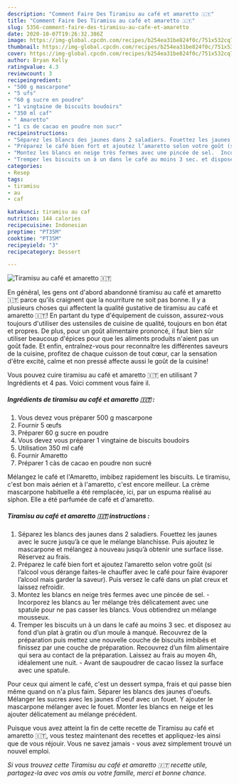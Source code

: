 ```yaml
---
description: "Comment Faire Des Tiramisu au café et amaretto 🇮🇹"
title: "Comment Faire Des Tiramisu au café et amaretto 🇮🇹"
slug: 5356-comment-faire-des-tiramisu-au-cafe-et-amaretto
date: 2020-10-07T19:26:32.386Z
image: https://img-global.cpcdn.com/recipes/b254ea31be824f0c/751x532cq70/tiramisu-au-cafe-et-amaretto-🇮🇹-photo-principale-de-la-recette.jpg
thumbnail: https://img-global.cpcdn.com/recipes/b254ea31be824f0c/751x532cq70/tiramisu-au-cafe-et-amaretto-🇮🇹-photo-principale-de-la-recette.jpg
cover: https://img-global.cpcdn.com/recipes/b254ea31be824f0c/751x532cq70/tiramisu-au-cafe-et-amaretto-🇮🇹-photo-principale-de-la-recette.jpg
author: Bryan Kelly
ratingvalue: 4.3
reviewcount: 3
recipeingredient:
- "500 g mascarpone"
- "5 ufs"
- "60 g sucre en poudre"
- "1 vingtaine de biscuits boudoirs"
- "350 ml caf"
- " Amaretto"
- "1 cs de cacao en poudre non sucr"
recipeinstructions:
- "Séparez les blancs des jaunes dans 2 saladiers. Fouettez les jaunes avec le sucre jusqu’à ce que le mélange blanchisse. Puis ajoutez le mascarpone et mélangez à nouveau jusqu’à obtenir une surface lisse. Réservez au frais."
- "Préparez le café bien fort et ajoutez l’amaretto selon votre goût (si l’alcool vous dérange faites-le chauffer avec le café pour faire évaporer l’alcool mais garder la saveur). Puis versez le café dans un plat creux et laissez refroidir."
- "Montez les blancs en neige très fermes avec une pincée de sel.  Incorporez les blancs au 1er mélange très délicatement avec une spatule pour ne pas casser les blancs. Vous obtiendrez un mélange mousseux."
- "Tremper les biscuits un à un dans le café au moins 3 sec. et disposez au fond d’un plat à gratin ou d’un moule à manqué. Recouvrez de la préparation puis mettez une nouvelle couche de biscuits imbibés et finissez par une couche de préparation. Recouvrez d’un film alimentaire qui sera au contact de la préparation. Laissez au frais au moyen 4h, idéalement une nuit.  Avant de saupoudrer de cacao lissez la surface avec une spatule."
categories:
- Resep
tags:
- tiramisu
- au
- caf

katakunci: tiramisu au caf 
nutrition: 144 calories
recipecuisine: Indonesian
preptime: "PT35M"
cooktime: "PT35M"
recipeyield: "3"
recipecategory: Dessert

---
```



![Tiramisu au café et amaretto 🇮🇹](https://img-global.cpcdn.com/recipes/b254ea31be824f0c/751x532cq70/tiramisu-au-cafe-et-amaretto-🇮🇹-photo-principale-de-la-recette.jpg)

En général, les gens ont d'abord abandonné tiramisu au café et amaretto 🇮🇹 parce qu'ils craignent que la nourriture ne soit pas bonne. Il y a plusieurs choses qui affectent la qualité gustative de tiramisu au café et amaretto 🇮🇹! En partant du type d'équipement de cuisson, assurez-vous toujours d'utiliser des ustensiles de cuisine de qualité, toujours en bon état et propres. De plus, pour un goût alimentaire prononcé, il faut bien sûr utiliser beaucoup d'épices pour que les aliments produits n'aient pas un goût fade. Et enfin, entraînez-vous pour reconnaître les différentes saveurs de la cuisine, profitez de chaque cuisson de tout cœur, car la sensation d'être excité, calme et non pressé affecte aussi le goût de la cuisine!

<!--inarticleads1-->

Vous pouvez cuire tiramisu au café et amaretto 🇮🇹 en utilisant 7 Ingrédients et 4 pas. Voici comment vous faire il.

##### Ingrédients de tiramisu au café et amaretto 🇮🇹 :

1. Vous devez vous préparer 500 g mascarpone
1. Fournir 5 œufs
1. Préparer 60 g sucre en poudre
1. Vous devez vous préparer 1 vingtaine de biscuits boudoirs
1. Utilisation 350 ml café
1. Fournir  Amaretto
1. Préparer 1 càs de cacao en poudre non sucré


Mélangez le café et l&#39;Amaretto, imbibez rapidement les biscuits. Le tiramisu, c&#39;est bon mais aérien et à l&#39;amaretto, c&#39;est encore meilleur. La crème mascarpone habituelle a été remplacée, ici, par un espuma réalisé au siphon. Elle a été parfumée de café et d&#39;amaretto. 

<!--inarticleads2-->

##### Tiramisu au café et amaretto 🇮🇹 instructions :

1. Séparez les blancs des jaunes dans 2 saladiers. Fouettez les jaunes avec le sucre jusqu’à ce que le mélange blanchisse. Puis ajoutez le mascarpone et mélangez à nouveau jusqu’à obtenir une surface lisse. Réservez au frais.
1. Préparez le café bien fort et ajoutez l’amaretto selon votre goût (si l’alcool vous dérange faites-le chauffer avec le café pour faire évaporer l’alcool mais garder la saveur). Puis versez le café dans un plat creux et laissez refroidir.
1. Montez les blancs en neige très fermes avec une pincée de sel.  - Incorporez les blancs au 1er mélange très délicatement avec une spatule pour ne pas casser les blancs. Vous obtiendrez un mélange mousseux.
1. Tremper les biscuits un à un dans le café au moins 3 sec. et disposez au fond d’un plat à gratin ou d’un moule à manqué. Recouvrez de la préparation puis mettez une nouvelle couche de biscuits imbibés et finissez par une couche de préparation. Recouvrez d’un film alimentaire qui sera au contact de la préparation. Laissez au frais au moyen 4h, idéalement une nuit.  - Avant de saupoudrer de cacao lissez la surface avec une spatule.


Pour ceux qui aiment le café, c&#39;est un dessert sympa, frais et qui passe bien même quand on n&#39;a plus faim. Séparer les blancs des jaunes d&#39;oeufs. Mélanger les sucres avec les jaunes d&#39;oeuf avec un fouet. Y ajouter le mascarpone mélanger avec le fouet. Monter les blancs en neige et les ajouter délicatement au mélange précédent. 

<!--inarticleads1-->

<p>
Puisque vous avez atteint la fin de cette recette de Tiramisu au café et amaretto 🇮🇹, vous testez maintenant des recettes et appliquez-les ainsi que de vous réjouir. Vous ne savez jamais - vous avez simplement trouvé un nouvel emploi.
</p>

<p>
<i>Si vous trouvez cette Tiramisu au café et amaretto 🇮🇹 recette utile, partagez-la avec vos amis ou votre famille, merci et bonne chance.</i>
</p>

